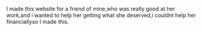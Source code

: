 I made this website for a friend of mine,who was really good at her work,and i wanted to help her getting what she deserved,i couldnt help her financiallyso I made this.

